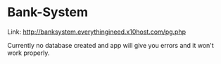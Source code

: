 # Bank-System

Link: http://banksystem.everythingineed.x10host.com/pg.php

Currently no database created and app will give you errors and it won't work properly.
